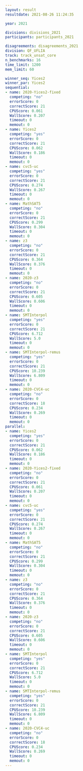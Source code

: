 ```yaml
---
layout: result
resultdate: 2021-08-26 11:24:35

year: 2021

divisions: divisions_2021
participants: participants_2021

disagreements: disagreements_2021
division: QF_UFLIA
track: track_unsat_core
n_benchmarks: 16
time_limit: 1200
mem_limit: 60

winner_seq: Yices2
winner_par: Yices2
sequential:
- name: 2020-Yices2-fixed
  competing: "no"
  errorScore: 0
  correctScore: 21
  CPUScore: 0.061
  WallScore: 0.207
  timeout: 0
  memout: 0
- name: Yices2
  competing: "yes"
  errorScore: 0
  correctScore: 21
  CPUScore: 0.062
  WallScore: 0.186
  timeout: 0
  memout: 0
- name: cvc5-uc
  competing: "yes"
  errorScore: 0
  correctScore: 21
  CPUScore: 0.274
  WallScore: 0.267
  timeout: 0
  memout: 0
- name: MathSAT5
  competing: "no"
  errorScore: 0
  correctScore: 21
  CPUScore: 0.299
  WallScore: 0.304
  timeout: 0
  memout: 0
- name: z3
  competing: "no"
  errorScore: 0
  correctScore: 21
  CPUScore: 0.364
  WallScore: 0.376
  timeout: 0
  memout: 0
- name: 2020-z3
  competing: "no"
  errorScore: 0
  correctScore: 21
  CPUScore: 0.605
  WallScore: 0.606
  timeout: 0
  memout: 0
- name: SMTInterpol
  competing: "yes"
  errorScore: 0
  correctScore: 21
  CPUScore: 6.712
  WallScore: 5.0
  timeout: 0
  memout: 0
- name: SMTInterpol-remus
  competing: "yes"
  errorScore: 0
  correctScore: 21
  CPUScore: 10.239
  WallScore: 6.809
  timeout: 0
  memout: 0
- name: 2020-CVC4-uc
  competing: "no"
  errorScore: 0
  correctScore: 18
  CPUScore: 0.234
  WallScore: 0.269
  timeout: 0
  memout: 0
parallel:
- name: Yices2
  competing: "yes"
  errorScore: 0
  correctScore: 21
  CPUScore: 0.062
  WallScore: 0.186
  timeout: 0
  memout: 0
- name: 2020-Yices2-fixed
  competing: "no"
  errorScore: 0
  correctScore: 21
  CPUScore: 0.061
  WallScore: 0.207
  timeout: 0
  memout: 0
- name: cvc5-uc
  competing: "yes"
  errorScore: 0
  correctScore: 21
  CPUScore: 0.274
  WallScore: 0.267
  timeout: 0
  memout: 0
- name: MathSAT5
  competing: "no"
  errorScore: 0
  correctScore: 21
  CPUScore: 0.299
  WallScore: 0.304
  timeout: 0
  memout: 0
- name: z3
  competing: "no"
  errorScore: 0
  correctScore: 21
  CPUScore: 0.364
  WallScore: 0.376
  timeout: 0
  memout: 0
- name: 2020-z3
  competing: "no"
  errorScore: 0
  correctScore: 21
  CPUScore: 0.605
  WallScore: 0.606
  timeout: 0
  memout: 0
- name: SMTInterpol
  competing: "yes"
  errorScore: 0
  correctScore: 21
  CPUScore: 6.712
  WallScore: 5.0
  timeout: 0
  memout: 0
- name: SMTInterpol-remus
  competing: "yes"
  errorScore: 0
  correctScore: 21
  CPUScore: 10.239
  WallScore: 6.809
  timeout: 0
  memout: 0
- name: 2020-CVC4-uc
  competing: "no"
  errorScore: 0
  correctScore: 18
  CPUScore: 0.234
  WallScore: 0.269
  timeout: 0
  memout: 0
---
```

